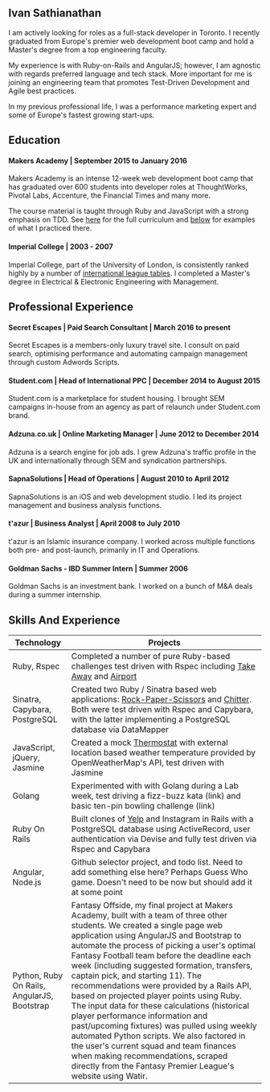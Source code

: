 ## Ivan Sathianathan

I am actively looking for roles as a full-stack developer in Toronto. I recently graduated from Europe's premier web development boot camp and hold a Master's degree from a top engineering faculty.

My experience is with Ruby-on-Rails and AngularJS; however, I am agnostic with regards preferred language and tech stack. More important for me is joining an engineering team that promotes Test-Driven Development and Agile best practices.

In my previous professional life, I was a performance marketing expert and some of Europe's fastest growing start-ups.

## Education

#### Makers Academy | September 2015 to January 2016

Makers Academy is an intense 12-week web development boot camp that has graduated over 600 students into developer roles at ThoughtWorks, Pivotal Labs, Accenture, the Financial Times and many more.

The course material is taught through Ruby and JavaScript with a strong emphasis on TDD. See [here](http://www.makersacademy.com/curriculum/#definition-0) for the full curriculum and [below](#skills-and-experience) for examples of what I practiced there.

#### Imperial College | 2003 - 2007

Imperial College, part of the University of London,   is consistently ranked highly by a number of [international league tables](https://www.imperial.ac.uk/about/introducing-imperial/league-tables/). I completed a Master's degree in Electrical & Electronic Engineering with Management.

## Professional Experience

#### Secret Escapes | Paid Search Consultant |  March 2016 to present
Secret Escapes is a members-only luxury travel site. I consult on paid search, optimising performance and automating campaign management through custom Adwords Scripts.

#### Student.com | Head of International PPC | December 2014 to August 2015
Student.com is a marketplace for student housing. I brought SEM campaigns in-house from an agency as part of relaunch under Student.com brand.

#### Adzuna.co.uk | Online Marketing Manager | June 2012 to December 2014
Adzuna is a search engine for job ads. I grew Adzuna's traffic profile in the UK and internationally through SEM and syndication partnerships.

#### SapnaSolutions | Head of Operations | August 2010 to April 2012
SapnaSolutions is an iOS and web development studio. I led its project management and business analysis functions.

#### t'azur | Business Analyst | April 2008 to July 2010
t'azur is an Islamic insurance company. I worked across multiple functions both pre- and post-launch, primarily in IT and Operations.

#### Goldman Sachs - IBD Summer Intern | Summer 2006
Goldman Sachs is an investment bank. I worked on a bunch of M&A deals during a summer internship.

## Skills And Experience

| Technology | Projects |
| --- | --- |
| Ruby, Rspec | Completed a number of pure Ruby-based challenges test driven with Rspec including [Take Away](https://github.com/ivan-sathianathan/takeaway-challenge) and [Airport](https://github.com/ivan-sathianathan/airport_challenge)
| Sinatra, Capybara, PostgreSQL | Created two Ruby / Sinatra based web applications: [Rock-Paper-Scissors](https://github.com/ivan-sathianathan/rps-challenge) and [Chitter](https://github.com/ivan-sathianathan/chitter-challenge). Both were test driven with Rspec and Capybara, with the latter implementing a PostgreSQL database via DataMapper |
| JavaScript, jQuery, Jasmine | Created a mock [Thermostat](https://github.com/ivan-sathianathan/Thermostat) with external location based weather temperature provided by OpenWeatherMap's API, test driven with Jasmine |
| Golang | Experimented with with Golang during a Lab week, test driving a fizz-buzz kata (link) and basic ten-pin bowling challenge (link) |
| Ruby On Rails | Built clones of [Yelp](https://github.com/ivan-sathianathan/yelp-clone) and Instagram in Rails with a PostgreSQL database using ActiveRecord, user authentication via Devise and fully test driven via Rspec and Capybara |
| Angular, Node.js | Github selector project, and todo list. Need to add something else here? Perhaps Guess Who game. Doesn't need to be now but should add it at some point |
| Python, Ruby On Rails, AngularJS, Bootstrap | Fantasy Offside, my final project at Makers Academy, built with a team of three other students. We created a single page web application using AngularJS and Bootstrap to automate the process of picking a user's optimal Fantasy Football team before the deadline each week (including suggested formation, transfers, captain pick, and starting 11). The recommendations were provided by a Rails API, based on projected player points using Ruby. The input data for these calculations (historical player performance information and past/upcoming fixtures) was pulled using weekly automated Python scripts. We also factored in the user's current squad and team finances when making recommendations, scraped directly from the Fantasy Premier League's website using Watir. |
